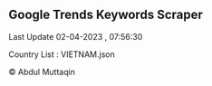 

## Google Trends Keywords Scraper 
 
Last Update 02-04-2023 , 07:56:30

Country List :
VIETNAM.json



© Abdul Muttaqin 
